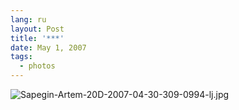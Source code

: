 ```yaml
---
lang: ru
layout: Post
title: '***'
date: May 1, 2007
tags:
  - photos
---
```


![Sapegin-Artem-20D-2007-04-30-309-0994-lj.jpg](upload://Sapegin-Artem-20D-2007-04-30-309-0994-lj.jpg)
